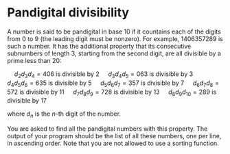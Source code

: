 # Pandigital divisibility

A number is said to be pandigital in base 10 if it countains each of the digits from 0 to 9 (the leading digit must be nonzero). For example, 1406357289 is such a number. It has the additional property that its consecutive subnumbers of length 3, starting from the second digit, are all divisible by a prime less than 20:

$\quad d_2d_3d_4=406$ is divisible by 2
$\quad d_3d_4d_5=063$ is divisible by 3
$\quad d_4d_5d_6=635$ is divisible by 5
$\quad d_5d_6d_7=357$ is divisible by 7
$\quad d_6d_7d_8=572$ is divisible by 11
$\quad d_7d_8d_9=728$ is divisible by 13
$\quad d_8d_9d_{10}=289$ is divisible by 17

where $d_n$ is the $n$-th digit of the number.

You are asked to find all the pandigital numbers with this property. The output of your program should be the list of all these numbers, one per line, in ascending order. Note that you are not allowed to use a sorting function.
